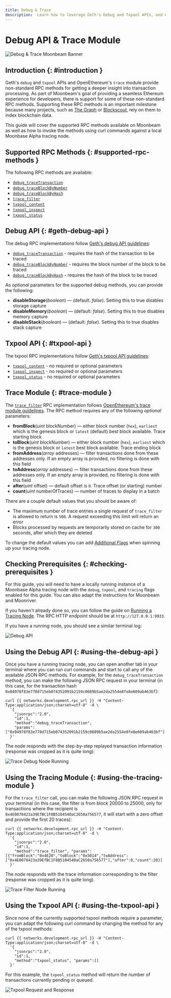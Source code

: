 ```yaml
---
title: Debug & Trace
description:  Learn how to leverage Geth's Debug and Txpool APIs, and OpenEthereum's Trace module to call non-standard RPC methods on Moonbeam
---
```


# Debug API & Trace Module

![Debug & Trace Moonbeam Banner](/images/builders/build/eth-api/debug-trace/debug-trace-banner.png)

## Introduction {: #introduction } 

Geth's `debug` and `txpool` APIs and OpenEthereum's `trace` module provide non-standard RPC methods for getting a deeper insight into transaction processing. As part of Moonbeam's goal of providing a seamless Ethereum experience for developers, there is support for some of these non-standard RPC methods. Supporting these RPC methods is an important milestone because many projects, such as [The Graph](https://thegraph.com/) or [Blockscout](https://docs.blockscout.com/), rely on them to index blockchain data.

This guide will cover the supported RPC methods available on Moonbeam as well as how to invoke the methods using curl commands against a local Moonbase Alpha tracing node.

## Supported RPC Methods {: #supported-rpc-methods }

The following RPC methods are available: 

  - [`debug_traceTransaction`](https://geth.ethereum.org/docs/rpc/ns-debug#debug_tracetransaction)
  - [`debug_traceBlockByNumber`](https://geth.ethereum.org/docs/rpc/ns-debug#debug_traceblockbynumber)
  - [`debug_traceBlockByHash`](https://geth.ethereum.org/docs/rpc/ns-debug#debug_traceblockbyhash)
  - [`trace_filter`](https://openethereum.github.io/JSONRPC-trace-module#trace_filter)
  - [`txpool_content`](https://geth.ethereum.org/docs/rpc/ns-txpool#txpool_content)
  - [`txpool_inspect`](https://geth.ethereum.org/docs/rpc/ns-txpool#txpool_inspect)
  - [`txpool_status`](https://geth.ethereum.org/docs/rpc/ns-txpool#txpool_status)

## Debug API {: #geth-debug-api } 

The debug RPC implementations follow [Geth's debug API guidelines](https://geth.ethereum.org/docs/rpc/ns-debug):

  - [`debug_traceTransaction`](https://geth.ethereum.org/docs/rpc/ns-debug#debug_tracetransaction) - requires the hash of the transaction to be traced
  - [`debug_traceBlockByNumber`](https://geth.ethereum.org/docs/rpc/ns-debug#debug_traceblockbynumber) - requires the block number of the block to be traced
  - [`debug_traceBlockByHash`](https://geth.ethereum.org/docs/rpc/ns-debug#debug_traceblockbyhash) - requires the hash of the block to be traced 

As *optional* parameters for the supported debug methods, you can provide the following:

 - **disableStorage**(*boolean*) — (default: _false_). Setting this to true disables storage capture
 - **disableMemory**(*boolean*) — (default: _false_). Setting this to true disables memory capture
 - **disableStack**(*boolean*) — (default: _false_). Setting this to true disables stack capture

## Txpool API {: #txpool-api }

The txpool RPC implementations follow [Geth's txpool API guidelines](https://geth.ethereum.org/docs/rpc/ns-txpool):

  - [`txpool_content`](https://geth.ethereum.org/docs/rpc/ns-txpool#txpool_content) - no required or optional parameters
  - [`txpool_inspect`](https://geth.ethereum.org/docs/rpc/ns-txpool#txpool_inspect) - no required or optional parameters 
  - [`txpool_status`](https://geth.ethereum.org/docs/rpc/ns-txpool#txpool_status) - no required or optional parameters

## Trace Module {: #trace-module } 

The [`trace_filter`](https://openethereum.github.io/JSONRPC-trace-module#trace_filter) RPC implementation follows [OpenEthereum's trace module guidelines](https://openethereum.github.io/JSONRPC-trace-module). The RPC method requires any of the following *optional* parameters:

 - **fromBlock**(*uint* blockNumber) — either block number (`hex`), `earliest` which is the genesis block or `latest` (default) best block available. Trace starting block
 - **toBlock**(*uint* blockNumber) — either block number (`hex`), `earliest` which is the genesis block or `latest` best block available. Trace ending block
 - **fromAddress**(*array* addresses) — filter transactions done from these addresses only. If an empty array is provided, no filtering is done with this field
 - **toAddress**(*array* addresses) — filter transactions done from these addresses only. If an empty array is provided, no filtering is done with this field
 - **after**(*uint* offset) — default offset is `0`. Trace offset (or starting) number
 - **count**(*uint* numberOfTraces) — number of traces to display in a batch

There are a couple default values that you should be aware of:

 - The maximum number of trace entries a single request of `trace_filter` is allowed to return is `500`. A request exceeding this limit will return an error
 - Blocks processed by requests are temporarily stored on cache for `300` seconds, after which they are deleted

To change the default values you can add [Additional Flags](/node-operators/networks/tracing-node/#additional-flags) when spinning up your tracing node.

## Checking Prerequisites {: #checking-prerequisites }

For this guide, you will need to have a locally running instance of a Moonbase Alpha tracing node with the `debug`, `txpool`, and `tracing` flags enabled for this guide. You can also adapt the instructions for Moonbeam and Moonriver. 

If you haven't already done so, you can follow the guide on [Running a Tracing Node](/node-operators/networks/tracing-node/). The RPC HTTP endpoint should be at `http://127.0.0.1:9933`.

If you have a running node, you should see a similar terminal log:

![Debug API](/images/builders/build/eth-api/debug-trace/debug-trace-1.png)

## Using the Debug API {: #using-the-debug-api }

Once you have a running tracing node, you can open another tab in your terminal where you can run curl commands and start to call any of the available JSON RPC methods. For example, for the `debug_traceTransaction` method, you can make the following JSON RPC request in your terminal (in this case, for the transaction hash `0x04978f83e778d715eb074352091b2159c0689b5ae2da2554e8fe8e609ab463bf`):

```
curl {{ networks.development.rpc_url }} -H "Content-Type:application/json;charset=utf-8" -d \
  '{
    "jsonrpc":"2.0",
    "id":1,
    "method":"debug_traceTransaction",
    "params": ["0x04978f83e778d715eb074352091b2159c0689b5ae2da2554e8fe8e609ab463bf"]
  }'
```

The node responds with the step-by-step replayed transaction information (response was cropped as it is quite long):

![Trace Debug Node Running](/images/builders/build/eth-api/debug-trace/debug-trace-2.png)

## Using the Tracing Module {: #using-the-tracing-module }

For the `trace_filter` call, you can make the following JSON RPC request in your terminal (in this case, the filter is from block 20000 to 25000, only for transactions where the recipient is  `0x4E0078423a39EfBC1F8B5104540aC2650a756577`, it will start with a zero offset and provide the first 20 traces):

```
curl {{ networks.development.rpc_url }} -H "Content-Type:application/json;charset=utf-8" -d \
  '{
    "jsonrpc":"2.0",
    "id":1,
    "method":"trace_filter", "params":[{"fromBlock":"0x4E20","toBlock":"0x5014","toAddress":["0x4E0078423a39EfBC1F8B5104540aC2650a756577"],"after":0,"count":20}]
  }'
```

The node responds with the trace information corresponding to the filter (response was cropped as it is quite long).

![Trace Filter Node Running](/images/builders/build/eth-api/debug-trace/debug-trace-3.png)

## Using the Txpool API {: #using-the-txpool-api }

Since none of the currently supported txpool methods require a parameter, you can adapt the following curl command by changing the method for any of the txpool methods:

```
curl {{ networks.development.rpc_url }} -H "Content-Type:application/json;charset=utf-8" -d \
  '{
    "jsonrpc":"2.0",
    "id":1,
    "method":"txpool_status", "params":[]
  }'
```

For this example, the `txpool_status` method will return the number of transactions currently pending or queued. 

![Txpool Request and Response](/images/builders/build/eth-api/debug-trace/debug-trace-4.png)
